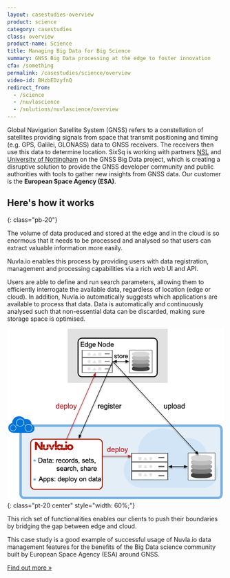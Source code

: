 ```yaml
---
layout: casestudies-overview
product: science
category: casestudies
class: overview
product-name: Science
title: Managing Big Data for Big Science
summary: GNSS Big Data processing at the edge to foster innovation
cfa: /something
permalink: /casestudies/science/overview
video-id: BHzbEDzyfnQ
redirect_from:
  - /science
  - /nuvlascience
  - /solutions/nuvlascience/overview
---
```


Global Navigation Satellite System (GNSS) refers to a constellation of satellites providing signals from space that transmit positioning and timing (e.g. GPS, Galilei, GLONASS) data to GNSS receivers. The receivers then use this data to determine location. SixSq is working with partners [NSL](https://www.nsl.eu.com/) and [University of Nottingham](https://www.nottingham.ac.uk/) on the GNSS Big Data project, which is creating a disruptive solution to provide the GNSS developer community and public authorities with tools to gather new insights from GNSS data. Our customer is the **European Space Agency (ESA)**.

## Here's how it works
{: class="pb-20"}

The volume of data produced and stored at the edge and in the cloud is so enormous that it needs to be processed and analysed so that users can extract valuable information more easily.

Nuvla.io enables this process by providing users with data registration, management and processing capabilities via a rich web UI and API.

Users are able to define and run search parameters, allowing them to efficiently interrogate the available data, regardless of location (edge or cloud). In addition, Nuvla.io automatically suggests which applications are available to process that data. Data is automatically and continuously analysed such that non-essential data can be discarded, making sure storage space is optimised. 

![Big Data Science Architecture](/img/content/diagrams/edge-to-cloud-big-data.png "Big Data Science Architecture")
{: class="pt-20 center" style="width: 60%;"}

This rich set of functionalities enables our clients to push their boundaries by bridging the gap between edge and cloud.

This case study is a good example of successful usage of Nuvla.io data management features for the benefits of the Big Data science community built by European Space Agency (ESA) around GNSS.


<a href="http://www.esa.int/Our_Activities/Navigation" class="btn-sixsq color-3">Find out more &raquo;</a>
